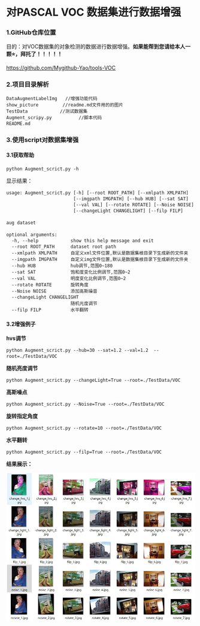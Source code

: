 # 对PASCAL VOC 数据集进行数据增强

### 1.GitHub仓库位置

目的：对VOC数据集的对象检测的数据进行数据增强。**如果能帮到您请给本人一颗⭐，拜托了！！！！！**

https://github.com/Mygithub-Yao/tools-VOC

### 2.项目目录解析

```
DataAugmentLabelImg   //增强功能代码
show_picture         //readme.md文件用的的图片
TestData			//测试数据集
Augment_scripy.py          //脚本代码
README.md
```

### 3.使用script对数据集增强

#### 3.1获取帮助

```
python Augment_scrict.py -h
```

显示结果：

```
usage: Augment_scrict.py [-h] [--root ROOT_PATH] [--xmlpath XMLPATH]
                         [--imgpath IMGPATH] [--hub HUB] [--sat SAT]
                         [--val VAL] [--rotate ROTATE] [--Noise NOISE]
                         [--changeLight CHANGELIGHT] [--filp FILP]

aug dataset

optional arguments:
  -h, --help            show this help message and exit
  --root ROOT_PATH      dataset root path
  --xmlpath XMLPATH     自定义xml文件位置,默认是数据集根目录下生成新的文件夹
  --imgpath IMGPATH     自定义img文件位置,默认是数据集根目录下生成新的文件夹
  --hub HUB             hub调节,范围0~180
  --sat SAT             饱和度变化比例调节,范围0~2
  --val VAL             明度变化比例调节,范围0~2
  --rotate ROTATE       旋转角度
  --Noise NOISE         添加高斯噪音
  --changeLight CHANGELIGHT
                        随机光度调节
  --filp FILP           水平翻转
```

#### 3.2增强例子

**hvs调节**

```shell
python Augment_scrict.py --hub=30 --sat=1.2 --val=1.2  --root=./TestData/VOC
```

**随机亮度调节**

```shell
python Augment_scrict.py --changeLight=True --root=./TestData/VOC
```

**高斯噪点**

```
python Augment_scrict.py --Noise=True --root=./TestData/VOC
```

**旋转指定角度**

```
python Augment_scrict.py --rotate=10 --root=./TestData/VOC
```

**水平翻转**

```
python Augment_scrict.py --filp=True --root=./TestData/VOC
```

**结果展示：**

![image](./show_picture/75.jpg)